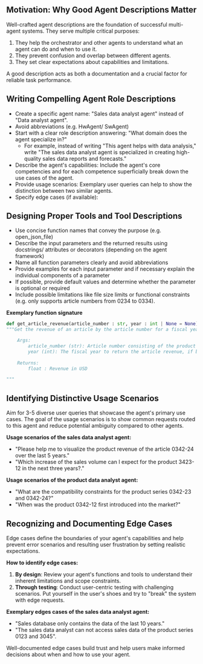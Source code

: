 ## Motivation: Why Good Agent Descriptions Matter

Well-crafted agent descriptions are the foundation of successful multi-agent systems. They serve multiple critical purposes: 
1. They help the orchestrator and other agents to understand what an agent can do and when to use it.
2. They prevent confusion and overlap between different agents.
3. They set clear expectations about capabilities and limitations. 

A good description acts as both a documentation and a crucial factor for reliable task performance.  

## Writing Compelling Agent Role Descriptions

- Create a specific agent name: "Sales data analyst agent" instead of "Data analyst agent". 
- Avoid abbreviations (e.g. HwAgent/ SwAgent)
- Start with a clear role description answering: "What domain does the agent specialize in?" 
    - For example, instead of writing "This agent helps with data analysis," write "The sales data analyst agent is specialized in creating high-quality sales data reports and forecasts." 
-  Describe the agent's capabilities: Include the agent's core competencies and for each competence superficially break down the use cases of the agent.
-  Provide usage scenarios: Exemplary user queries can help to show the distinction between two similar agents.
-  Specify edge cases (if available):

## Designing Proper Tools and Tool Descriptions

- Use concise function names that convey the purpose (e.g. open_json_file)
- Describe the input parameters and the returned results using docstrings/ attributes or decorators (depending on the agent framework)
- Name all function parameters clearly and avoid abbreviations
- Provide examples for each input parameter and if necessary explain the individual components of a parameter
- If possible, provide default values and determine whether the parameter is optional or required
- Include possible limitations like file size limits or functional constraints (e.g. only supports article numbers from 0234 to 0334).

**Exemplary function signature**
```python
def get_article_revenue(article_number : str, year : int | None = None) -> float:
"""Get the revenue of an article by the article number for a fiscal year. 

    Args:
        article_number (str): Article number consisting of the product category (4 digits) and the variant (2 digits), Example: `0234-34`
        year (int): The fiscal year to return the article revenue, if blank the last year's revenue is returned, Example: `2025` 
    
    Returns:
        float : Revenue in USD

"""
```


## Identifying Distinctive Usage Scenarios

Aim for 3-5 diverse user queries that showcase the agent's primary use cases. The goal of the usage scenarios is to show common requests routed to this agent and reduce potential ambiguity compared to other agents.

**Usage scenarios of the sales data analyst agent:**
- "Please help me to visualize the product revenue of the article 0342-24 over the last 5 years."
- "Which increase of the sales volume can I expect for the product 3423-12 in the next three years?."

**Usage scenarios of the product data analyst agent:**
- "What are the compatibility constraints for the product series 0342-23 and 0342-24?"
- "When was the product 0342-12 first introduced into the market?"

## Recognizing and Documenting Edge Cases

Edge cases define the boundaries of your agent's capabilities and help prevent error scenarios and resulting user frustration by setting realistic expectations.

**How to identify edge cases:**
1. **By design**: Review your agent's functions and tools to understand their inherent limitations and scope constraints.
2. **Through testing**: Conduct user-centric testing with challenging scenarios. Put yourself in the user's shoes and try to "break" the system with edge requests.

**Exemplary edges cases of the sales data analyst agent:**
- "Sales database only contains the data of the last 10 years."
- "The sales data analyst can not access sales data of the product series 0123 and 3045".

Well-documented edge cases build trust and help users make informed decisions about when and how to use your agent.

